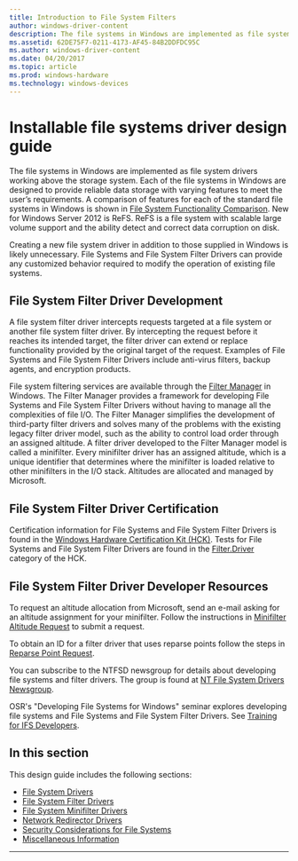 ```yaml
---
title: Introduction to File System Filters
author: windows-driver-content
description: The file systems in Windows are implemented as file system drivers working above the storage system.
ms.assetid: 62DE75F7-0211-4173-AF45-84B2DDFDC95C
ms.author: windows-driver-content
ms.date: 04/20/2017
ms.topic: article
ms.prod: windows-hardware
ms.technology: windows-devices
---
```


# Installable file systems driver design guide


The file systems in Windows are implemented as file system drivers working above the storage system. Each of the file systems in Windows are designed to provide reliable data storage with varying features to meet the user’s requirements. A comparison of features for each of the standard file systems in Windows is shown in [File System Functionality Comparison](https://msdn.microsoft.com/library/windows/desktop/ee681827). New for Windows Server 2012 is ReFS. ReFS is a file system with scalable large volume support and the ability detect and correct data corruption on disk.

Creating a new file system driver in addition to those supplied in Windows is likely unnecessary. File Systems and File System Filter Drivers can provide any customized behavior required to modify the operation of existing file systems.

## <span id="File_System_Filter_Driver_Development"></span><span id="file_system_filter_driver_development"></span><span id="FILE_SYSTEM_FILTER_DRIVER_DEVELOPMENT"></span>File System Filter Driver Development


A file system filter driver intercepts requests targeted at a file system or another file system filter driver. By intercepting the request before it reaches its intended target, the filter driver can extend or replace functionality provided by the original target of the request. Examples of File Systems and File System Filter Drivers include anti-virus filters, backup agents, and encryption products.

File system filtering services are available through the [Filter Manager](filter-manager-and-minifilter-driver-architecture.md) in Windows. The Filter Manager provides a framework for developing File Systems and File System Filter Drivers without having to manage all the complexities of file I/O. The Filter Manager simplifies the development of third-party filter drivers and solves many of the problems with the existing legacy filter driver model, such as the ability to control load order through an assigned altitude. A filter driver developed to the Filter Manager model is called a minifilter. Every minifilter driver has an assigned altitude, which is a unique identifier that determines where the minifilter is loaded relative to other minifilters in the I/O stack. Altitudes are allocated and managed by Microsoft.

## <span id="File_System_Filter_Driver_Certification"></span><span id="file_system_filter_driver_certification"></span><span id="FILE_SYSTEM_FILTER_DRIVER_CERTIFICATION"></span>File System Filter Driver Certification


Certification information for File Systems and File System Filter Drivers is found in the [Windows Hardware Certification Kit (HCK)](https://go.microsoft.com/fwlink/p/?LinkId=733613). Tests for File Systems and File System Filter Drivers are found in the [Filter.Driver](http://msdn.microsoft.com/library/windows/hardware/jj124779) category of the HCK.

## <span id="File_System_Filter_Driver_Developer_Resources"></span><span id="file_system_filter_driver_developer_resources"></span><span id="FILE_SYSTEM_FILTER_DRIVER_DEVELOPER_RESOURCES"></span>File System Filter Driver Developer Resources


To request an altitude allocation from Microsoft, send an e-mail asking for an altitude assignment for your minifilter. Follow the instructions in [Minifilter Altitude Request](minifilter-altitude-request.md) to submit a request.

To obtain an ID for a filter driver that uses reparse points follow the steps in [Reparse Point Request](reparse-point-tag-request.md).

You can subscribe to the NTFSD newsgroup for details about developing file systems and filter drivers. The group is found at [NT File System Drivers Newsgroup](http://go.microsoft.com/fwlink/p/?LinkId=620898).

OSR's "Developing File Systems for Windows" seminar explores developing file systems and File Systems and File System Filter Drivers. See [Training for IFS Developers](http://go.microsoft.com/fwlink/p/?linkid=50692).



## In this section
This design guide includes the following sections:  

* [File System Drivers](file-system-drivers.md)  
* [File System Filter Drivers](file-system-filter-drivers.md)  
* [File System Minifilter Drivers](file-system-minifilter-drivers.md)  
* [Network Redirector Drivers](network-redirector-drivers.md)  
* [Security Considerations for File Systems](security-considerations-for-file-systems.md)  
* [Miscellaneous Information](miscellaneous-information.md)



--------------------
